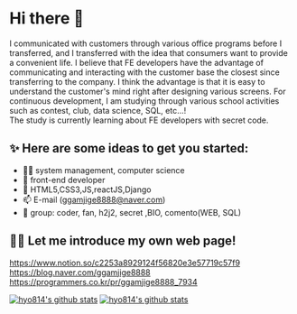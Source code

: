 # Hi there 👋
I communicated with customers through various office programs before I transferred, and I transferred with the idea that consumers want to provide a convenient life.
I believe that FE developers have the advantage of communicating and interacting with the customer base the closest since transferring to the company.
I think the advantage is that it is easy to understand the customer's mind right after designing various screens.
For continuous development, I am studying through various school activities such as contest, club, data science, SQL, etc...!  
The study is currently learning about FE developers with secret code.  



## ✨ Here are some ideas to get you started:
- 👩‍🎓 system management, computer science
- 🔭 front-end developer
- 🌱 HTML5,CSS3,JS,reactJS,Django
- 📫 E-mail (ggamjige8888@naver.com)
- 🎁 group: coder, fan, h2j2, secret ,BIO, comento(WEB, SQL)



## 👩‍💻 Let me introduce my own web page! <br>
https://www.notion.so/c2253a8929124f56820e3e57719c57f9<br>
https://blog.naver.com/ggamjige8888  
https://programmers.co.kr/pr/ggamjige8888_7934


[![hyo814's github stats](https://github-readme-stats.vercel.app/api?username=hyo814)](https://github.com/anuraghazra/github-readme-stats)
[![hyo814's github stats](https://github-readme-stats.vercel.app/api?username=stayfolio)](https://github.com/anuraghazra/github-readme-stats)
